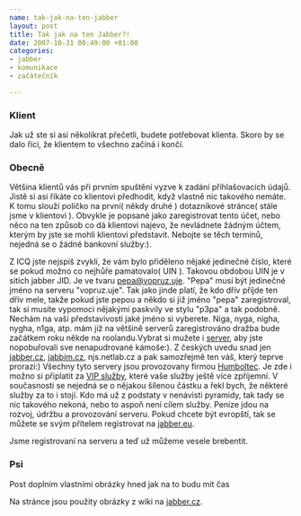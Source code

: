 ```yaml
--- 
name: tak-jak-na-ten-jabber
layout: post
title: Tak jak na ten Jabber?!
date: 2007-10-31 00:49:00 +01:00
categories: 
- jabber
- komunikace
- začátečník

---
```

### Klient

Jak už ste si asi několikrat přečetli, budete potřebovat klienta. Skoro by se dalo říci, že klientem to všechno začíná i končí.

### Obecně

Většina klientů vás při prvním spuštění vyzve k zadání přihlašovacích údajů. Jistě si asi říkáte co klientovi předhodit, když vlastně  nic takového nemáte. K tomu slouží políčko na první( někdy druhé ) dotazníkové stránce( stále jsme v klientovi ). Obvykle je popsané jako zaregistrovat tento účet, nebo něco na ten způsob co dá klientovi najevo, že nevládnete žádným účtem, kterým by jste se mohli klientovi představit. Nebojte se těch termínů, nejedná se o žádné bankovní služby:).

Z ICQ jste nejspíš zvyklí, že vám bylo přiděleno nějaké jedinečné číslo, které se pokud možno co nejhůře pamatovalo( UIN ). Takovou obdobou UIN je v sitích jabber JID. Je ve tvaru pepa@vopruz.uje. "Pepa" musí být jedinečné jméno na serveru "vopruz.uje". Tak jako jinde platí, že kdo dřív příjde ten dřív mele, takže pokud jste pepou a někdo si již jméno "pepa" zaregistroval, tak si musíte vypomoci nějakými paskvily ve stylu "p3pa" a tak podobně. Nechám na vaší představivosti jaké jméno si vyberete. Niga, nyga, nigha, nygha, n1ga, atp. mám již na většině serverů zaregistrováno dražba bude začátkem roku někde na roolandu.Vybrat si mužete i <a title="Seznam serverů" href="http://www.jabber.org/user/publicservers.shtml" target="_blank">server</a>, aby jste nopobuřovali sve nenapudrované kámoše:). Z českých uvedu snad jen <a title="Český Jabber server" href="http://www.jabber.cz/wiki/Hlavn%C3%AD_strana" target="_blank">jabber.cz</a>, <a title="Jabbim CZ - Jabber server" href="http://www.jabbim.cz/" target="_blank">jabbim.cz</a>, njs.netlab.cz a pak samozřejmě ten váš, který teprve prorazí:) Všechny tyto servery jsou provozovany firmou <a title="Kontakt" href="http://www.jabbim.cz/contacts.html" target="_blank">Humboltec</a>. Je zde i možno si připlatit za <a title="Co za to dostanu?" href="http://www.jabbim.cz/vip-benefit.html" target="_blank">VIP služby</a>, které vaše služby ještě více zpříjemní. V současnosti se nejedná se o nějakou šílenou částku a řekl bych, že některé služby za to i stojí. Kdo má už z podstaty v nenávisti pyramidy, tak tady se nic takového nekoná, nebo to aspoň není cílem služby. Peníze jdou na rozvoj, údržbu a provozování serveru. Pokud chcete být evropští, tak se můžete se svým přítelem registrovat na <a title="jabber.eu, xmpp.eu a pár dalších xmpp." href="https://xmpp.eu/" target="_blank">jabber.eu</a>.

Jsme registrovaní na serveru a teď už můžeme vesele brebentit.

### Psi

Post doplním vlastními obrázky hned jak na to budu mít čas

Na stránce jsou použity obrázky z wiki na <a title="Wiki na jabber.cz" href="http://www.jabber.cz/wiki/Hlavn%C3%AD_strana" target="_blank">jabber.cz</a>.
